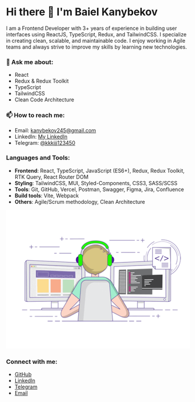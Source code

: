 # Hi there 👋 I'm Baiel Kanybekov

I am a Frontend Developer with 3+ years of experience in building user interfaces using ReactJS, TypeScript, Redux, and TailwindCSS. I specialize in creating clean, scalable, and maintainable code. I enjoy working in Agile teams and always strive to improve my skills by learning new technologies.

### 💬 Ask me about:
- React
- Redux & Redux Toolkit
- TypeScript
- TailwindCSS
- Clean Code Architecture

### 📫 How to reach me:
- Email: [kanybekov245@gmail.com](mailto:kanybekov245@gmail.com)
- LinkedIn: [My LinkedIn](https://linkedin.com/in/kanybekov)
- Telegram: [@kkkjjj123450](https://t.me/kkkjjj123450)

### Languages and Tools:
- **Frontend**: React, TypeScript, JavaScript (ES6+), Redux, Redux Toolkit, RTK Query, React Router DOM
- **Styling**: TailwindCSS, MUI, Styled-Components, CSS3, SASS/SCSS
- **Tools**: Git, GitHub, Vercel, Postman, Swagger, Figma, Jira, Confluence
- **Build tools**: Vite, Webpack
- **Others**: Agile/Scrum methodology, Clean Architecture

<img  src="assets/coding.gif">

### Connect with me:
- [GitHub](https://github.com/bayoDev0kkk)
- [LinkedIn](https://linkedin.com/in/kanybekov)
- [Telegram](https://t.me/kkkjjj123450)
- [Email](mailto:kanybekov245@gmail.com)



